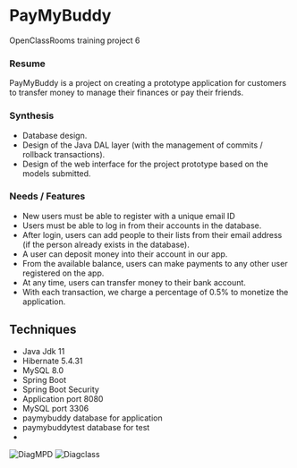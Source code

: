 # PayMyBuddy
OpenClassRooms training project 6 

### Resume
PayMyBuddy is a project on creating a prototype application for customers to transfer money to manage their finances or pay their friends.

### Synthesis
- Database design.
- Design of the Java DAL layer (with the management of commits / rollback transactions).
- Design of the web interface for the project prototype based on the models submitted.

### Needs / Features
- New users must be able to register with a unique email ID
- Users must be able to log in from their accounts in the database.
- After login, users can add people to their lists from their email address (if the person already exists in the database).
- A user can deposit money into their account in our app.
- From the available balance, users can make payments to any other user registered on the app.
- At any time, users can transfer money to their bank account.
- With each transaction, we charge a percentage of 0.5% to monetize the application.

## Techniques
- Java Jdk 11
- Hibernate 5.4.31
- MySQL 8.0
- Spring Boot
- Spring Boot Security
- Application port 8080
- MySQL port 3306
- paymybuddy database for application
- paymybuddytest database for test
- 
![DiagMPD](https://user-images.githubusercontent.com/76699524/123092782-271fa680-d42b-11eb-98ab-eec3f224775a.jpg)
![Diagclass](https://user-images.githubusercontent.com/76699524/123092797-2be45a80-d42b-11eb-9a38-8ce3f8a0ad77.jpg)

